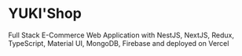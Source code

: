 # YUKI'Shop

Full Stack E-Commerce Web Application with NestJS, NextJS, Redux, TypeScript, Material UI, MongoDB, Firebase and deployed on Vercel
